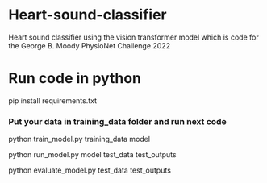 # Heart-sound-classifier
Heart sound classifier using the vision transformer model which is code for the George B. Moody PhysioNet Challenge 2022

# Run code in python

  pip install requirements.txt

### Put your data in training_data folder and run next code

  python train_model.py training_data model


  python run_model.py model test_data test_outputs


  python evaluate_model.py test_data test_outputs


